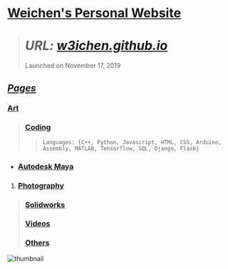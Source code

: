 # [Weichen's Personal Website](w3ichen.github.io)
> # _URL: [w3ichen.github.io](w3ichen.github.io)_
> Launched on November 17, 2019

## [_Pages_](https://w3ichen.github.io/pages/searchall.html)
 ### [Art](https://w3ichen.github.io/pages/art/art.html)
> ### [Coding](https://w3ichen.github.io/pages/code/code.html)
>>```Languages: {C++, Python, Javascript, HTML, CSS, Arduino, Assembly, MATLAB, Tensorflow, SQL, Django, Flask} ```
- ### [Autodesk Maya](https://w3ichen.github.io/pages/maya/maya.html)
1. ### [Photography](https://w3ichen.github.io/pages/photo/photo.html)
> ### [Solidworks](https://w3ichen.github.io/pages/solidworks/solidworks.html)
> ### [Videos](https://w3ichen.github.io/pages/video/video.html)
> ### [Others](https://w3ichen.github.io/pages/other/other.html)

![thumbnail](https://w3ichen.github.io/thumbnail.jpg)

